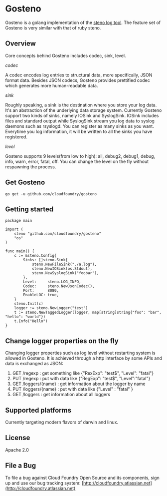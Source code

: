 # Gosteno

Gosteno is a golang implementation of the
[steno log tool](https://github.com/cloudfoundry/steno).  The feature set of Gosteno is very similar with that of ruby steno.

## Overview

Core concepts behind Gosteno includes codec, sink, level.

*codec*

A codec encodes log entries to structural data, more specifically, JSON format data. Besides JSON codecs, Gosteno provides prettified codec which generates more human-readable data.

*sink*

Roughly speaking, a sink is the destination where you store your log data. It's an abstraction of the underlying data storage system. Currently Gosteno support two kinds of sinks, namely IOSink and SyslogSink. IOSink includes files and standard output while SyslogSink stream you log data to syslog daemons such as rsyslogd. You can register as many sinks as you want. Everytime you log information, it will be written to all the sinks you have registered.

*level*

Gosteno supports 9 levels(from low to high): all, debug2, debug1, debug, info, warn, error, fatal, off. You can change the level on the fly without respawning the process.

## Get Gosteno

    go get -u github.com/cloudfoundry/gosteno

## Getting started

    package main

    import (
        steno "github.com/cloudfoundry/gosteno"
        "os"
    )

    func main() {
        c := &steno.Config{
            Sinks: []steno.Sink{
                steno.NewFileSink("./a.log"),
                steno.NewIOSink(os.Stdout),
                steno.NewSyslogSink("foobar"),
            },
            Level:     steno.LOG_INFO,
            Codec:     steno.NewJsonCodec(),
            Port:      8080,
            EnableLOC: true,
        }
        steno.Init(c)
        logger := steno.NewLogger("test")
        t := steno.NewTaggedLogger(logger, map[string]string{"foo": "bar", "hello": "world"})
        t.Info("Hello")
    }

## Change logger properties on the fly

Changing logger properties such as log level without restarting system is allowed in Gosteno. It is achieved through a http interface by some APIs and data is exchanged as JSON:

  1. GET /regexp : get something like {"RexExp": "test$", "Level": "fatal"}
  2. PUT /regexp : put with data like {"RegExp": "test$", "Level":"fatal"}
  3. GET /loggers/{name} : get information about the logger by name
  4. PUT /loggers/{name} : put with data like {"Level" : "fatal" }
  5. GET /loggers : get information about all loggers

## Supported platforms

Currently targeting modern flavors of darwin and linux.

## License

Apache 2.0

## File a Bug

To file a bug against Cloud Foundry Open Source and its components, sign up and use our
bug tracking system: [http://cloudfoundry.atlassian.net](http://cloudfoundry.atlassian.net)

